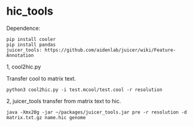 # hic_tools

Dependence:
```
pip install cooler
pip install pandas
juicer_tools: https://github.com/aidenlab/juicer/wiki/Feature-Annotation
```

1, cool2hic.py

Transfer cool to matrix text.
```
python3 cool2hic.py -i test.mcool/test.cool -r resolution
```

2, juicer_tools transfer from matrix text to hic.
```
java -Xmx20g -jar ~/packages/juicer_tools.jar pre -r resolution -d matrix.txt.gz name.hic genome
```
